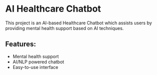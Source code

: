 # AI Healthcare Chatbot

This project is an AI-based Healthcare Chatbot which assists users by providing mental health support based on AI techniques.

## Features:
- Mental health support
- AI/NLP powered chatbot
- Easy-to-use interface
